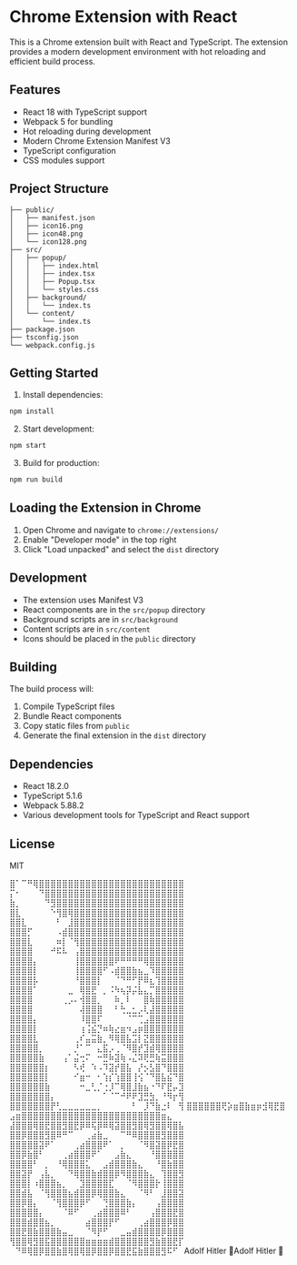 

# Chrome Extension with React

This is a Chrome extension built with React and TypeScript. The extension provides a modern development environment with hot reloading and efficient build process.

## Features


- React 18 with TypeScript support
- Webpack 5 for bundling
- Hot reloading during development
- Modern Chrome Extension Manifest V3
- TypeScript configuration
- CSS modules support

## Project Structure

```
├── public/
│   ├── manifest.json
│   ├── icon16.png
│   ├── icon48.png
│   └── icon128.png
├── src/
│   ├── popup/
│   │   ├── index.html
│   │   ├── index.tsx
│   │   ├── Popup.tsx
│   │   └── styles.css
│   ├── background/
│   │   └── index.ts
│   └── content/
│       └── index.ts
├── package.json
├── tsconfig.json
└── webpack.config.js
```

## Getting Started

1. Install dependencies:

```bash
npm install
```

2. Start development:

```bash
npm start
```

3. Build for production:

```bash
npm run build
```

## Loading the Extension in Chrome

1. Open Chrome and navigate to `chrome://extensions/`
2. Enable "Developer mode" in the top right
3. Click "Load unpacked" and select the `dist` directory

## Development

- The extension uses Manifest V3
- React components are in the `src/popup` directory
- Background scripts are in `src/background`
- Content scripts are in `src/content`
- Icons should be placed in the `public` directory

## Building

The build process will:

1. Compile TypeScript files
2. Bundle React components
3. Copy static files from `public`
4. Generate the final extension in the `dist` directory

## Dependencies

- React 18.2.0
- TypeScript 5.1.6
- Webpack 5.88.2
- Various development tools for TypeScript and React support

## License

MIT

⣿⠁⠉⠛⢿⣿⣿⣿⣿⣿⣿⣿⣿⣿⣿⣿⣿⣿⣿⣿⣿⣿⣿⣿⣿⣿⣿⣿⣿⣿
⡍⠂⠀⠀⠀⠙⣿⣿⣿⣿⣿⣿⣿⣿⣿⣿⣿⣿⣿⣿⣿⣿⣿⣿⣿⣿⣿⣿⣿⣿
⣷⡀⠀⠀⠀⠀⠙⣻⣿⣿⣿⣿⣿⣿⣿⣿⣿⣿⣿⣿⣿⣿⣿⣿⣿⣿⣿⣿⣿⣿
⣿⣇⠀⠀⠀⠀⠀⠑⢻⣿⢿⣿⣿⣿⣿⣿⣿⣿⣿⣿⣿⣿⣿⣿⣿⣿⣿⣿⣿⣿
⣿⣿⣇⠀⠀⠀⠀⠀⠃⠀⣸⣿⣿⣿⣿⣿⣿⣿⣿⣿⣿⣿⣿⣿⣿⣿⣿⣿⣿⣿
⣿⣿⣿⡋⠀⠀⠀⠀⠠⣾⣿⣿⣿⣿⣿⣿⣿⣿⣿⣿⣿⣿⣿⣿⣿⣿⣿⣿⣿⣿
⣿⣿⣿⣇⠀⠀⠀⠀⠶⡇⠈⢻⣿⣿⣿⣿⣿⣿⣿⣿⣿⣿⣿⣿⣿⣿⣿⣿⣿⣿
⣿⣿⣿⣿⠀⠀⠀⠚⠯⠧⠀⢠⣿⣿⣿⣿⣿⣿⣿⣿⣿⣿⣿⣿⣿⣿⣿⣿⣿⣿
⣿⣿⣿⣿⡄⠀⠀⠀⠀⠀⠀⢸⣿⣿⣿⣿⣿⣿⠟⠛⠛⠛⠛⢿⣿⣿⣿⣿⣿⣿
⣿⣿⣿⣿⡇⠀⠀⠀⠀⠀⠀⢸⣿⣿⣿⣿⠋⠠⣾⣿⣿⣷⣦⣀⠹⣿⣿⣿⣿⣿
⣿⣿⣿⣿⡧⠀⠀⠀⠀⠀⠀⠘⣿⣿⣿⡇⠀⠀⠈⠙⠛⠋⡟⠿⣆⢹⣿⣿⣿⣿
⣿⣿⣿⣿⠁⠀⠀⠀⠀⠀⣀⠀⢿⣿⣟⠀⡀⠨⠳⢦⡽⡬⣧⣄⡉⣿⣿⣿⣿⣿
⣿⣿⣿⣿⠀⠀⠀⠀⠀⢀⡠⠄⢺⣿⣿⡀⠀⠀⠷⡀⠇⠀⠀⣿⢷⣿⣿⣿⣿⣿
⣿⣿⣿⣿⠀⠀⠀⠀⠀⠀⠀⠀⢼⣿⣿⣿⠀⠀⠃⢓⣀⣂⡠⢇⣼⣿⣿⣿⣿⣿
⣿⣿⣿⣿⡄⠀⠀⠀⠀⠀⠀⠀⠸⣿⣿⠏⠀⠀⠀⠀⠈⠉⢉⣠⣿⣿⣿⣿⣿⣿
⣿⣿⣿⣿⡇⠀⠀⠀⠀⠀⠀⠀⢰⢨⣮⡙⠶⢷⣔⣶⠲⣠⡶⣿⣿⣿⣿⣿⣿⣿
⣿⣿⣿⣿⣇⠀⠀⠀⠀⠀⠀⢀⠎⣤⣭⣷⡀⠻⢿⣿⣧⣩⡇⣝⣿⣿⣿⣿⣿⣿
⣿⣿⣿⣿⣿⡀⠀⠀⠀⠀⠀⡘⠁⠉⠀⣄⣯⡠⢀⠈⠻⣿⡞⣹⣾⢿⣿⣿⣿⣿
⣿⣿⣿⣿⣿⣷⠀⠀⠀⢠⠁⣬⢒⠍⠀⠒⣛⠷⣽⢷⠠⣌⠽⢟⣛⢷⣭⣿⣿⣿
⣿⣿⣿⣿⣿⣿⡆⠀⠀⠀⠀⠣⢞⠀⠱⠠⠹⣽⡞⣿⣧⠀⡜⡢⣣⣿⠙⣿⣿⣿
⣿⣿⣿⣿⣿⣿⡇⠀⠀⠀⠀⠊⣶⠒⠀⠂⢱⡎⢱⣿⣿⢸⢪⠈⠙⣿⣧⣮⠙⣿
⣿⣿⣿⣿⣿⣿⣷⠀⠀⠀⠀⠀⠒⣀⢃⡈⢐⡸⠉⢿⣿⣸⣷⣦⠐⠙⠏⣟⡤⣹
⣿⣿⣿⣿⣿⣿⣿⡄⠀⠀⠀⠀⠀⠀⠀⠀⠁⠈⠉⠚⠟⠟⣹⣛⣳⡀⠘⠻⡖⢻
⣿⣿⣿⣿⣿⣿⣿⡟⢃⣀⣀⣀⣀⣀⣀⡀⠀⠀⠀⠀⠀⠃⠀⡸⠙⣷⣐⠇⠀⢻
⣿⣿⣿⣿⣿⣿⢟⡵⣶⣿⣷⣶⡶⣺⢿⣟⣿
⣠⣶⣿⣿⣿⣿⣿⣿⣿⣿⣿⣿⣿⣿⣿⣿⣿⣿⣿⣿⣿⣿⣿⣿⣿⣿⣶⣄⠀
⣼⣿⣿⣿⢿⣿⣟⣿⣿⣻⣿⣟⡿⠿⢯⡿⠿⢿⣽⣿⣿⣻⣿⢿⣻⣿⣿⢿⣿⣧
⣿⣿⡿⣿⣿⣿⣻⣿⠿⠛⠉⠀⠀⢀⣴⣷⣀⠀⠀⠉⠛⠿⣿⣿⣿⣿⣻⣿⣿⣿
⣿⣿⣿⣿⣿⣽⠟⠁⠀⠀⠀⢀⣴⣿⣿⣿⠟⠁⠀⡀⠀⠀⠈⠻⣿⣽⣿⡿⣟⣿
⣿⣿⡿⣷⣿⠃⠀⠀⠀⢀⣴⣿⣿⣿⠟⠁⠀⠀⣠⣷⣄⠀⠀⠀⠘⣿⣿⣿⣿⣿
⣿⣿⣿⣿⠃⠀⡀⠀⠘⢿⣿⣿⣿⣅⠀⠀⣠⣾⣿⣿⣿⣷⣄⠀⠀⠘⣿⣷⣿⣿
⣿⣿⣽⡟⠀⢠⣧⡀⠀⠀⠙⢿⣿⣿⣷⣾⣿⣿⡿⠻⣿⣿⣿⣷⣄⠀⢹⣿⣿⣻
⣿⣿⣿⡇⠰⣿⣿⣿⣦⡀⠀⠀⣹⣿⣿⣿⣿⣏⠀⠀⠈⠻⣿⣿⣿⡗⢸⣿⣿⣿
⣿⣿⣾⣧⠀⠈⢻⣿⣿⣿⣦⣾⣿⣿⡿⢿⣿⣿⣷⣄⠀⠀⠈⠻⠃⠀⣸⣿⣿⣽
⣿⣿⡿⣿⡄⠀⠀⠈⢻⣿⣿⣿⡿⠋⠀⠀⢙⣿⣿⣿⣷⡄⠀⠀⠀⢠⣿⣿⣿⣿
⣿⣿⣿⣿⣿⡄⠀⠀⠀⠈⠿⠋⠀⠀⢀⣴⣿⣿⣿⠿⠃⠀⠀⠀⢠⣿⣿⣿⣟⣿
⣿⣿⣿⣾⣿⣿⣦⡀⠀⠀⠀⠀⠀⣴⣿⣿⣿⡟⠋⠀⠀⠀⢀⣴⣿⣿⣿⡿⣿⣿
⣿⣿⣟⣿⣷⣿⣿⣿⣷⣤⣀⠀⠀⠈⠻⡟⠋⠀⠀⣀⣤⣾⣿⣿⣿⣿⡿⣿⣿⣿
⢻⣿⣿⢿⣻⣿⣯⣿⣿⣿⣿⣿⣿⣶⣶⣶⣶⣾⣿⣿⣿⣿⣿⣿⣻⣷⣿⣿⣟⡏
⠀⠙⠿⢿⣿⡿⣿⣿⣷⣿⢿⣿⢿⣿⡿⣿⣿⡿⣿⣿⣟⣯⣷⣿⣿⣿⣻⠯⠋⠀Adolf Hitler 🫡Adolf Hitler 🫡
